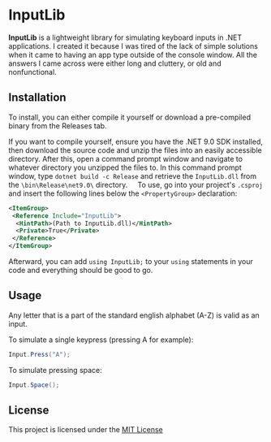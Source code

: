 # InputLib

**InputLib** is a lightweight library for simulating keyboard inputs in .NET applications. I created it because I was tired of the lack of simple solutions when it came to having an app type outside of the console window. All the answers I came across were either long and cluttery, or old and nonfunctional.

## Installation

To install, you can either compile it yourself or download a pre-compiled binary from the Releases tab.

If you want to compile yourself, ensure you have the .NET 9.0 SDK installed, then download the source code and unzip the files into an easily accessible directory. After this, open a command prompt window and navigate to whatever directory you unzipped the files to. In this command prompt window, type `dotnet build -c Release` and retrieve the `InputLib.dll` from the `\bin\Release\net9.0\` directory.
&nbsp;
&nbsp;
To use, go into your project's `.csproj` and insert the following lines below the `<PropertyGroup>` declaration:

```xml
<ItemGroup>
 <Reference Include="InputLib">
  <HintPath>(Path to InputLib.dll)</HintPath>
  <Private>True</Private>
 </Reference>
</ItemGroup>
```

Afterward, you can add `using InputLib;` to your `using` statements in your code and everything should be good to go.

## Usage

Any letter that is a part of the standard english alphabet (A-Z) is valid as an input.

To simulate a single keypress (pressing A for example):

```csharp
Input.Press("A");
```

To simulate pressing space:

```csharp
Input.Space();
```

## License

This project is licensed under the [MIT License](LICENSE)
